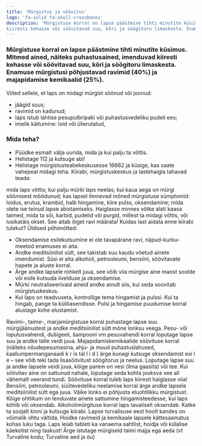 ```yaml
---
title: 'Mürgistus ja söövitus'
logo: 'fa-solid fa-skull-crossbones'
description: 'Mürgistuse korral on lapse päästmine tihti minutite küsimus. Mitmed ained, näiteks puhastusained, imenduvad
kiiresti kehasse või söövitavad suu, kõri ja söögitoru limaskesta. Enamuse mürgistusi põhjustavad ravimid (40%) ja majapidamise kemikaalid (25%).'
---
```


### Mürgistuse korral on lapse päästmine tihti minutite küsimus. Mitmed ained, näiteks puhastusained, imenduvad kiiresti kehasse või söövitavad suu, kõri ja söögitoru limaskesta. Enamuse mürgistusi põhjustavad ravimid (40%) ja majapidamise kemikaalid (25%).

Viited sellele, et laps on midagi mürgist söönud või joonud:
- jäägid suus;
- ravimid on kadunud;
- laps istub lahtise pesupulbripaki või puhastusvedeliku pudeli ees;
- imelik käitumine: loid või ülierutatud,
### Mida teha?
- Püüdke esmalt välja uurida, mida ja kui palju ta võttis.
- Helistage 112 ja kutsuge abi!
- Helistage mürgistusteabekeskusesse 16662 ja küsige, kas saate vahepeal midagi teha.
Kiirabi, mürgistuskeskus ja lastehaigla tahavad teada:

mida laps võttis;
kui palju mürki laps neelas;
kui kaua aega on mürgi söömisest möödunud;
kas lapsel ilmnevad mõned mürgistuse sümptomid: loidus, erutus, krambid, halb hingamine, kiire pulss,
oksendamine;
mida olete ise teinud lapse abistamiseks.
Haiglasse minnes võtke alati kaasa taimed, mida ta sõi, karbid, pudelid või purgid, millest ta midagi võttis, või
lusikatäis okset. See aitab õiget ravi määrata!
Kuidas last aidata enne kiirabi tulekut?
Üldised põhimõtted:
- Oksendamise esilekutsumine ei ole tavapärane ravi, näpud-kurku- meetod enamuses ei aita.
- Andke meditsiinilist sütt, see takistab suu kaudu võetud ainete imendumist. Süsi ei aita alkoholi, petrooleumi,
bensiini, söövitavate hapete ja aluste korral.
- Ärge andke lapsele rohkelt juua, see võib viia mürgise aine maost soolde või esile kutsuda iivelduse ja oksendamise.
- Mürki neutraliseerivaid aineid andke ainult siis, kui seda soovitab mürgistuskeskus.
- Kui laps on teadvuseta, kontrollige tema hingamist ja pulssi. Kui ta hingab, pange ta küliliasendisse. Pulsi ja
hingamise puudumise korral alustage kohe elustamist.

Ravimi-, taime-, marjamürgistuse korral puhastage lapse suu mürgijäänustest ja andke meditsiinilist sütt
mõne lonksu veega.
Pesu- või loputusvahendi, dušigeeli, šampooni vm pesuvahendi korral loputage lapse suu ja andke talle
veidi juua.
Majapidamiskemikaalide söövituse korral (näiteks nõudepesumasina, ahju- ja muud puhastuslahused,
kaaliumpermanganaadi k r is tal l i d ) ärge kunagi kutsuge oksendamist esi l e – see võib teki tada
lisasöövitust söögitorus ja neelus. Loputage lapse suu ja andke lapsele veidi juua, kõige parem on vesi
(ilma gaasita) või tee. Kui söövitav aine on sattunud nahale, loputage seda kohta jooksva vee all vähemalt
veerand tundi. Söövituse korral tuleb laps kiiresti haiglasse viia!
Bensiini, petrooleumi, süütevedeliku neelamise korral ärge andke lapsele meditsiinilist sütt ega juua. Väike
lonks ei põhjusta eluohtlikku mürgistust. Kõige ohtlikum on lenduvate ainete sattumine hingamisteedesse, kui laps
köhib või oksendab.
Alkoholimürgituse korral laps tavaliselt oksendab. Katke ta soojalt kinni ja kutsuge kiirabi.
Lapse turvalisuse eest hoolt kandes on võimalik ohtu vältida.
Hoidke ravimeid ja kemikaale lapsele kättesaamatus kohas luku taga. Laps leiab tableti ka vanaema sahtlist,
hoidja või külalise käekotist ning taskust! Ärge istutage mürgiseid taimi majja ega aeda (vt Turvaline
kodu; Turvaline aed ja õu)